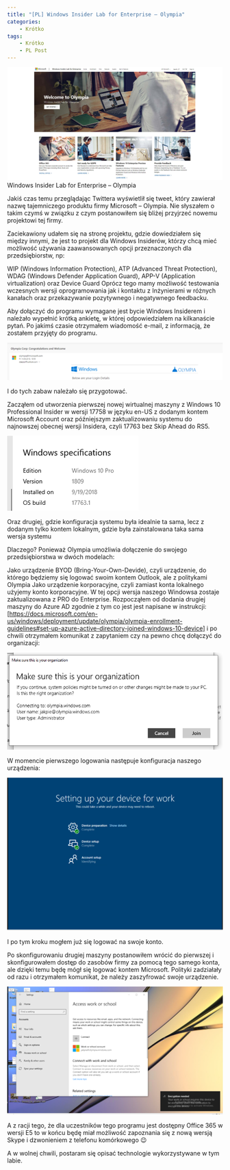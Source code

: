 ```yaml
---
title: "[PL] Windows Insider Lab for Enterprise – Olympia"
categories:
    - Krótko
tags:
    - Krótko
    - PL Post
---
```


!["[PL] Windows Insider Lab for Enterprise – Olympia"](/assets/images/posts/windows-insider-lab-for-enterprise-olympia/top.jpg)Windows Insider Lab for Enterprise – Olympia

Jakiś czas temu przeglądając Twittera wyświetlił się tweet, który zawierał nazwę tajemniczego produktu firmy Microsoft – Olympia. Nie słyszałem o takim czymś w związku z czym postanowiłem się bliżej przyjrzeć nowemu projektowi tej firmy.

Zaciekawiony udałem się na stronę projektu, gdzie dowiedziałem się między innymi, że jest to projekt dla Windows Insiderów, którzy chcą mieć możliwość używania zaawansowanych opcji przeznaczonych dla przedsiębiorstw, np:

WIP (Windows Information Protection), ATP (Advanced Threat Protection), WDAG (Windows Defender Application Guard), APP-V (Application virtualization) oraz  Device Guard
Oprócz tego mamy możliwość testowania wczesnych wersji oprogramowania jak i kontaktu z Inżynierami w różnych kanałach oraz przekazywanie pozytywnego i negatywnego feedbacku.

Aby dołączyć do programu wymagane jest bycie Windows Insiderem i należało wypełnić krótką ankietę, w której odpowiedziałem na kilkanaście pytań. Po jakimś czasie otrzymałem wiadomość e-mail, z informacją, że zostałem przyjęty do programu.

!["[PL] Windows Insider Lab for Enterprise – Olympia"](/assets/images/posts/windows-insider-lab-for-enterprise-olympia/01.png)

I do tych zabaw należało się przygotować.

Zacząłem od utworzenia pierwszej nowej wirtualnej maszyny z Windows 10 Professional Insider w wersji 17758 w języku en-US z dodanym kontem Microsoft Account oraz późniejszym zaktualizowaniu systemu do najnowszej obecnej wersji Insidera, czyli 17763 bez Skip Ahead do RS5.

!["[PL] Windows Insider Lab for Enterprise – Olympia"](/assets/images/posts/windows-insider-lab-for-enterprise-olympia/02.png)

Oraz drugiej, gdzie konfiguracja systemu była idealnie ta sama, lecz z dodanym tylko kontem lokalnym, gdzie była zainstalowana taka sama wersja systemu

Dlaczego? Ponieważ Olympia umożliwia dołączenie do swojego przedsiębiorstwa w dwóch modelach:

Jako urządzenie BYOD (Bring-Your-Own-Devide), czyli urządzenie, do którego będziemy się logować swoim kontem Outlook, ale z politykami Olympia
Jako urządzenie korporacyjne, czyli zamiast konta lokalnego użyjemy konto korporacyjne. W tej opcji wersja naszego Windowsa zostaje zaktualizowana z PRO do Enterprise.
Rozpocząłem od dodania drugiej maszyny do Azure AD zgodnie z tym co jest jest napisane w instrukcji: [https://docs.microsoft.com/en-us/windows/deployment/update/olympia/olympia-enrollment-guidelines#set-up-azure-active-directory-joined-windows-10-device] i po chwili otrzymałem komunikat z zapytaniem czy na pewno chcę dołączyć do organizacji:

!["[PL] Windows Insider Lab for Enterprise – Olympia"](/assets/images/posts/windows-insider-lab-for-enterprise-olympia/03.png)

W momencie pierwszego logowania następuje konfiguracja naszego urządzenia:

!["[PL] Windows Insider Lab for Enterprise – Olympia"](/assets/images/posts/windows-insider-lab-for-enterprise-olympia/04.png)

I po tym kroku mogłem już się logować na swoje konto.

Po skonfigurowaniu drugiej maszyny postanowiłem wrócić do pierwszej i skonfigurowałem dostęp do zasobów firmy za pomocą tego samego konta, ale dzięki temu będę mógł się logować kontem Microsoft. Polityki zadziałały od razu i otrzymałem komunikat, że należy zaszyfrować swoje urządzenie.

!["[PL] Windows Insider Lab for Enterprise – Olympia"](/assets/images/posts/windows-insider-lab-for-enterprise-olympia/05.png)

A z racji tego, że dla uczestników tego programu jest dostępny Office 365 w wersji E5 to w końcu będę miał możliwość zapoznania się z nową wersją Skype i dzwonieniem z telefonu komórkowego 😉

A w wolnej chwili, postaram się opisać technologie wykorzystywane w tym labie.
